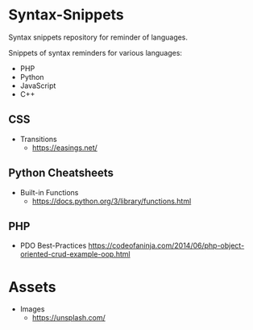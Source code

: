 # Syntax-Snippets
Syntax snippets repository for reminder of languages.

Snippets of syntax reminders for various languages:

- PHP
- Python
- JavaScript
- C++

## CSS

- Transitions
  - https://easings.net/

## Python Cheatsheets

- Built-in Functions
  - https://docs.python.org/3/library/functions.html

## PHP 

- PDO Best-Practices
https://codeofaninja.com/2014/06/php-object-oriented-crud-example-oop.html


# Assets

- Images
  - https://unsplash.com/
